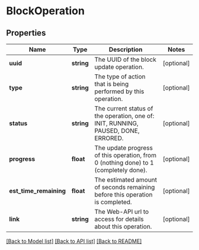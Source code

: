 # BlockOperation

## Properties
Name | Type | Description | Notes
------------ | ------------- | ------------- | -------------
**uuid** | **string** | The UUID of the block update operation. | [optional] 
**type** | **string** | The type of action that is being performed by this operation. | [optional] 
**status** | **string** | The current status of the operation, one of: INIT, RUNNING, PAUSED, DONE, ERRORED. | [optional] 
**progress** | **float** | The update progress of this operation, from 0 (nothing done) to 1 (completely done). | [optional] 
**est_time_remaining** | **float** | The estimated amount of seconds remaining before this operation is completed. | [optional] 
**link** | **string** | The Web-API url to access for details about this operation. | [optional] 

[[Back to Model list]](../README.md#documentation-for-models) [[Back to API list]](../README.md#documentation-for-api-endpoints) [[Back to README]](../README.md)


